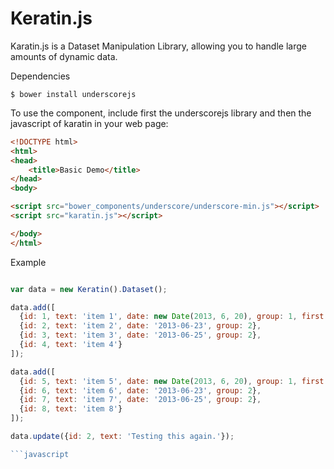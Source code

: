 Keratin.js
====================

Karatin.js is a Dataset Manipulation Library, allowing you to handle large amounts of dynamic data.

Dependencies

	$ bower install underscorejs


To use the component, include first the underscorejs library and then the javascript of karatin in your web page:

````html
<!DOCTYPE html>
<html>
<head>
	<title>Basic Demo</title>
</head>
<body>

<script src="bower_components/underscore/underscore-min.js"></script>
<script src="karatin.js"></script>

</body>
</html>
````

Example

```javascript

var data = new Keratin().Dataset();

data.add([
  {id: 1, text: 'item 1', date: new Date(2013, 6, 20), group: 1, first: true},
  {id: 2, text: 'item 2', date: '2013-06-23', group: 2},
  {id: 3, text: 'item 3', date: '2013-06-25', group: 2},
  {id: 4, text: 'item 4'}
]);

data.add([
  {id: 5, text: 'item 5', date: new Date(2013, 6, 20), group: 1, first: true},
  {id: 6, text: 'item 6', date: '2013-06-23', group: 2},
  {id: 7, text: 'item 7', date: '2013-06-25', group: 2},
  {id: 8, text: 'item 8'}
]);

data.update({id: 2, text: 'Testing this again.'});

```javascript
	